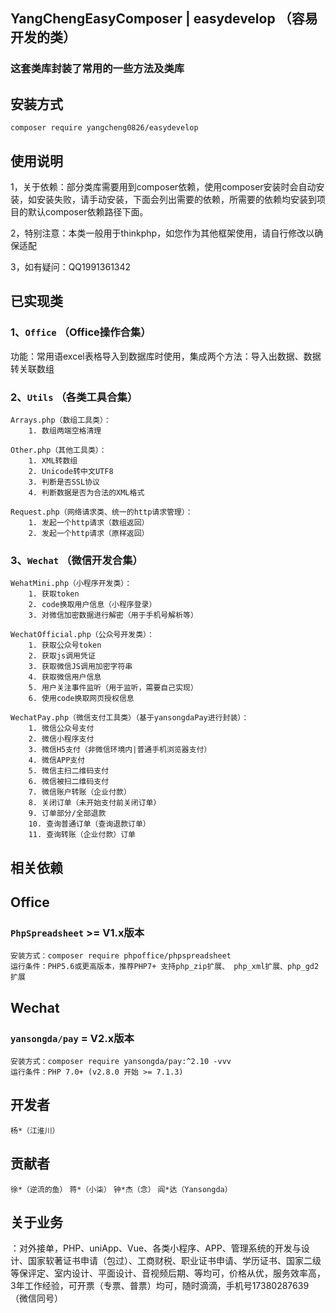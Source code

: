 ## YangChengEasyComposer | easydevelop （容易开发的类）

### 这套类库封装了常用的一些方法及类库

## 安装方式

`composer require yangcheng0826/easydevelop`

## 使用说明

1，关于依赖：部分类库需要用到composer依赖，使用composer安装时会自动安装，如安装失败，请手动安装，下面会列出需要的依赖，所需要的依赖均安装到项目的默认composer依赖路径下面。

2，特别注意：本类一般用于thinkphp，如您作为其他框架使用，请自行修改以确保适配

3，如有疑问：QQ1991361342

## 已实现类

### 1、`Office` （Office操作合集）

功能：常用语excel表格导入到数据库时使用，集成两个方法：导入出数据、数据转关联数组

### 2、`Utils` （各类工具合集）


    Arrays.php（数组工具类）：
        1. 数组两端空格清理

    Other.php（其他工具类）：
        1. XML转数组
        2. Unicode转中文UTF8
        3. 判断是否SSL协议
        4. 判断数据是否为合法的XML格式

    Request.php（网络请求类、统一的http请求管理）：
        1. 发起一个http请求（数组返回）
        2. 发起一个http请求（原样返回）

### 3、`Wechat` （微信开发合集）

    WehatMini.php（小程序开发类）：
        1. 获取token
        2. code换取用户信息（小程序登录）
        3. 对微信加密数据进行解密（用于手机号解析等）

    WechatOfficial.php（公众号开发类）：
        1. 获取公众号token
        2. 获取js调用凭证
        3. 获取微信JS调用加密字符串
        4. 获取微信用户信息
        5. 用户关注事件监听（用于监听，需要自己实现）
        6. 使用code换取网页授权信息

    WechatPay.php（微信支付工具类）（基于yansongdaPay进行封装）：
        1. 微信公众号支付
        2. 微信小程序支付
        3. 微信H5支付（非微信环境内|普通手机浏览器支付）
        4. 微信APP支付
        5. 微信主扫二维码支付
        6. 微信被扫二维码支付
        7. 微信账户转账（企业付款）
        8. 关闭订单（未开始支付前关闭订单）
        9. 订单部分/全部退款
        10. 查询普通订单（查询退款订单）
        11. 查询转账（企业付款）订单

## 相关依赖

## Office

### `PhpSpreadsheet` >= V1.x版本
    安装方式：composer require phpoffice/phpspreadsheet
    运行条件：PHP5.6或更高版本，推荐PHP7+ 支持php_zip扩展、 php_xml扩展、php_gd2扩展

## Wechat

### `yansongda/pay` = V2.x版本
    安装方式：composer require yansongda/pay:^2.10 -vvv
    运行条件：PHP 7.0+ (v2.8.0 开始 >= 7.1.3)


## 开发者

`杨*（江淮川）`

## 贡献者

`徐*（逆流的鱼）` `蒋*（小柒）` `钟*杰（念）` `阎*达（Yansongda）`

## 关于业务

：对外接单，PHP、uniApp、Vue、各类小程序、APP、管理系统的开发与设计、国家软著证书申请（包过）、工商财税、职业证书申请、学历证书、国家二级等保评定、室内设计、平面设计、音视频后期、等均可，价格从优，服务效率高，3年工作经验，可开票（专票、普票）均可，随时滴滴，手机号17380287639（微信同号）